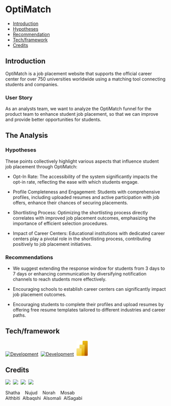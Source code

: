 # OptiMatch

- [Introduction](#Introduction)
- [Hypotheses](#Hypotheses)
- [Recommendation](#Recommendation)
- [Tech/framework](#Tech/framework)
- [Credits](#credits)

## Introduction

OptiMatch is a job placement website that supports the official career center for over 750 universities worldwide using a matching tool connecting students and companies.

### User Story
As an analysts team, we want to analyze the OptiMatch funnel for the product team to enhance student job placement, so that we can improve and provide better opportunities for students.

## The Analysis
### Hypotheses

These points collectively highlight various aspects that influence student job placement through OptiMatch:

- Opt-In Rate: The accessibility of the system significantly impacts the opt-in rate, reflecting the ease with which students engage.

- Profile Completeness and Engagement: Students with comprehensive profiles, including uploaded resumes and active participation with job offers, enhance their chances of securing placements.

- Shortlisting Process: Optimizing the shortlisting process directly correlates with improved job placement outcomes, emphasizing the importance of efficient selection procedures.

- Impact of Career Centers: Educational institutions with dedicated career centers play a pivotal role in the shortlisting process, contributing positively to job placement initiatives.

### Recommendations

- We suggest extending the response window for students from 3 days to 7 days or enhancing communication by diversifying notification channels to reach students more effectively.
  
- Encouraging schools to establish career centers can significantly impact job placement outcomes.
  
- Encouraging students to complete their profiles and upload resumes by offering free resume templates tailored to different industries and career paths.


## Tech/framework

[![Development](https://skillicons.dev/icons?i=gcp&theme=light)](https://cloud.google.com/)&nbsp;&nbsp;[![Development](https://skillicons.dev/icons?i=notion&theme=light)](https://notion.dev)&nbsp;&nbsp;[<img src="Icon/Power-BI.png" width="35px"/>](https://powerbi.microsoft.com/en-us/desktop/)


## Credits

[<img src="https://github.com/Shatha88.png" width="50px;"/>](https://github.com/Shatha88)&nbsp;&nbsp;[<img src="https://github.com/Nujudalbaqshi.png" width="50px;"/>](https://github.com/Nujudalbaqshi)&nbsp;&nbsp;[<img src="https://github.com/NorahAbdo8.png" width="50px;"/>](https://github.com/NorahAbdo8)&nbsp;&nbsp;[<img src="https://github.com/AlSagabi.png" width="50px;"/>](https://github.com/AlSagabi)

Shatha &nbsp;&nbsp; Nujud &nbsp;&nbsp; Norah &nbsp;&nbsp; Mosab <br />
Althbiti &nbsp;Albaqshi &nbsp;Alsomali &nbsp;AlSagabi
